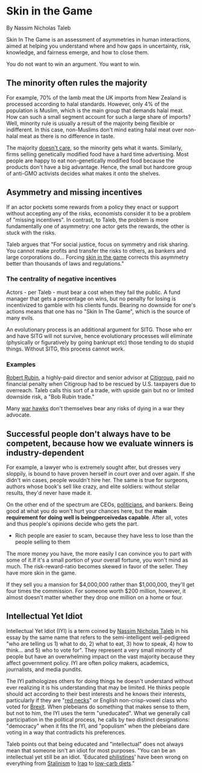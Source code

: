# Skin in the Game

By Nassim Nicholas Taleb

Skin In The Game is an assessment of asymmetries in human interactions, aimed at helping you understand where and how gaps in uncertainty, risk, knowledge, and fairness emerge, and how to close them.

You do not want to win an argument. You want to win.

## The minority often rules the majority

For example, 70% of the lamb meat the UK imports from New Zealand is processed according to halal standards. However, only 4% of the population is Muslim, which is the main group that demands halal meat. How can such a small segment account for such a large share of imports? Well, minority rule is usually a result of the majority being flexible or indifferent. In this case, non-Muslims don't mind eating halal meat over non-halal meat as there is no difference in taste.

The majority [doesn't care](https://fourminutebooks.com/the-life-changing-magic-of-not-giving-a-fck-summary/), so the minority gets what it wants. Similarly, firms selling genetically modified food have a hard time advertising. Most people are happy to eat non-genetically modified food because the products don't have a big advantage. Hence, the small but hardcore group of anti-GMO activists decides what makes it onto the shelves.

## Asymmetry and missing incentives

If an actor pockets some rewards from a policy they enact or support without accepting any of the risks, economists consider it to be a problem of "missing incentives". In contrast, to Taleb, the problem is more fundamentally one of asymmetry: one actor gets the rewards, the other is stuck with the risks.

Taleb argues that "For social justice, focus on symmetry and risk sharing. You cannot make profits and transfer the risks to others, as bankers and large corporations do... Forcing [skin in the game](https://en.wikipedia.org/wiki/Skin_in_the_game_(phrase)) corrects this asymmetry better than thousands of laws and regulations."

### The centrality of negative incentives

Actors - per Taleb - must bear a cost when they fail the public. A fund manager that gets a percentage on wins, but no penalty for losing is incentivized to gamble with his clients funds. Bearing no downside for one's actions means that one has no "Skin In The Game", which is the source of many evils.

An evolutionary process is an additional argument for SITG. Those who err and have SITG will not survive, hence evolutionary processes will eliminate (physically or figuratively by going bankrupt etc) those tending to do stupid things. Without SITG, this process cannot work.

### Examples

[Robert Rubin](https://en.wikipedia.org/wiki/Robert_Rubin), a highly-paid director and senior advisor at [Citigroup](https://en.wikipedia.org/wiki/Citigroup), paid no financial penalty when Citigroup had to be rescued by U.S. taxpayers due to overreach. Taleb calls this sort of a trade, with upside gain but no or limited downside risk, a "Bob Rubin trade."

Many [war hawks](https://en.wikipedia.org/wiki/War_hawk) don't themselves bear any risks of dying in a war they advocate.

## Successful people don't always have to be competent, because how we evaluate winners is industry-dependent

For example, a lawyer who is extremely sought after, but dresses very sloppily, is bound to have proven herself in court over and over again. If she didn't win cases, people wouldn't hire her. The same is true for surgeons, authors whose book's sell like crazy, and elite soldiers: without stellar results, they'd never have made it.

On the other end of the spectrum are CEOs, [politicians](https://fourminutebooks.com/fear-summary/), and bankers. Being good at what you do won't hurt your chances here, but the **main requirement for doing well is beingperceivedas capable**. After all, votes and thus people's opinions decide who gets the part.

- Rich people are easier to scam, because they have less to lose than the people selling to them

The more money you have, the more easily I can convince you to part with some of it.If it's a small portion of your overall fortune, you won't mind as much. The risk-reward-ratio becomes skewed in favor of the seller. They have more skin in the game.

If they sell you a mansion for $4,000,000 rather than $1,000,000, they'll get four times the commission. For someone worth $200 million, however, it almost doesn't matter whether they drop one million on a home or four.

## Intellectual Yet Idiot

Intellectual Yet Idiot (IYI) is a term coined by [Nassim Nicholas Taleb](https://en.wikipedia.org/wiki/Nassim_Nicholas_Taleb) in his essay by the same name that refers to the semi-intelligent well-pedigreed "who are telling us 1) what to do, 2) what to eat, 3) how to speak, 4) how to think... and 5) who to vote for". They represent a very small minority of people but have an overwhelming impact on the vast majority because they affect government policy. IYI are often policy makers, academics, journalists, and media pundits.

The IYI pathologizes others for doing things he doesn't understand without ever realizing it is his understanding that may be limited. He thinks people should act according to their best interests and he knows their interests, particularly if they are "[red necks](https://en.wikipedia.org/wiki/Red_neck)" or English non-crisp-vowel class who voted for [Brexit](https://en.wikipedia.org/wiki/Brexit). When plebeians do something that makes sense to them, but not to him, the IYI uses the term "uneducated". What we generally call participation in the political process, he calls by two distinct designations: "democracy" when it fits the IYI, and "populism" when the plebeians dare voting in a way that contradicts his preferences.

Taleb points out that being educated and "intellectual" does not always mean that someone isn't an idiot for most purposes. "You can be an intellectual yet still be an idiot. 'Educated [philistines](https://en.wikipedia.org/wiki/Philistine)' have been wrong on everything from [Stalinism](https://en.wikipedia.org/wiki/Stalinism) to [Iraq](https://en.wikipedia.org/wiki/Iraq_conflict_(2003%E2%80%93present)) to [low-carb diets](https://en.wikipedia.org/wiki/Low-carbohydrate_diet)."

